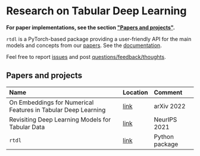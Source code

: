 # Research on Tabular Deep Learning

**For paper implementations, see the section ["Papers and projects"](#papers-and-projects).**

`rtdl` is a PyTorch-based package providing a user-friendly API for the main models and concepts from our [papers](#papers-and-projects). See the [documentation](https://Yura52.github.io/rtdl).

Feel free to report [issues](https://github.com/Yura52/rtdl/issues) and post [questions/feedback/thoughts](https://github.com/Yura52/rtdl/discussions).

## Papers and projects

| Name                                                          | Location                                                       | Comment        |
| :------------------------------------------------------------ | :------------------------------------------------------------- | :------------- |
| On Embeddings for Numerical Features in Tabular Deep Learning | [link](https://github.com/Yura52/tabular-dl-num-embeddings)    | arXiv 2022     |
| Revisiting Deep Learning Models for Tabular Data              | [link](https://github.com/Yura52/tabular-dl-revisiting-models) | NeurIPS 2021   |
| `rtdl`                                                        | [link](https://github.com/Yura52/rtdl)                         | Python package |
